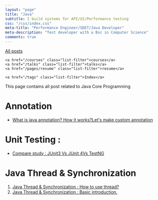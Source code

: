 ```yaml
---
layout: "page"
title: "Java"
subtitle: I build systems for API/UI/Performance testing
css: "/css/index.css"
meta-title: "Performance Engineer/SDET/Java Developer"
meta-description: "Test developer with a Bsc in Computer Science"
comments: true
---
```

<div class="list-filters">
    <a href="/" class="list-filter filter-selected">All posts</a>

    <a href="/courses" class="list-filter">courses</a>
	<a href="/talks" class="list-filter">talks</a>
    <a href="/pages/resume" class="list-filter">resume</a>

    <a href="/tags" class="list-filter">Index</a>
</div>

This page contains all post related to Java Core Programming

# Annotation
- [What is java annotation? How it works?Let's make custom annotation](https://sarkershantonu.github.io/2016/01/28/java-annotation/)

# Unit Testing : 
- [Compare study : JUnit3 Vs JUnit 4Vs TestNG](https://sarkershantonu.github.io/2015/08/19/junit-testng/)

# Java Thread & Synchronization 
1. [Java Thread & Synchronization : How to use thread?](https://sarkershantonu.github.io/2015/10/08/java-thread-use/)
2. [Java Thread & Synchronization : Basic introduction.](https://sarkershantonu.github.io/2015/10/07/java-thread-sync/)